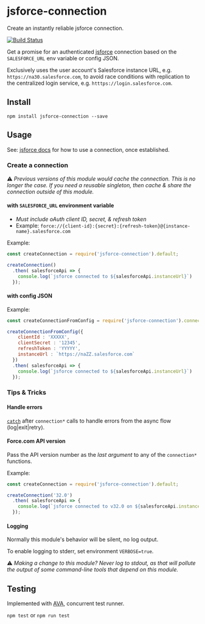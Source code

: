 jsforce-connection
==================
Create an instantly reliable jsforce connection.

[![Build Status](https://travis-ci.com/heroku/jsforce-connection.svg?token=fjyAVgyXed9CuzyfbQus&branch=master)](https://travis-ci.com/heroku/jsforce-connection)

Get a promise for an authenticated [jsforce](https://jsforce.github.io) connection based on the `SALESFORCE_URL` env variable or config JSON.

Exclusively uses the user account's Salesforce instance URL, e.g. `https://na30.salesforce.com`, to avoid race conditions with replication to the centralized login service, e.g. `htttps://login.salesforce.com`.

Install
-------

`npm install jsforce-connection --save`

Usage
-----

See: [jsforce docs](https://jsforce.github.io/document/) for how to use a connection, once established.

### Create a connection

⚠️ *Previous versions of this module would cache the connection. This is no longer the case. If you need a reusable singleton, then cache & share the connection outside of this module.*

#### with `SALESFORCE_URL` environment variable

  * *Must include oAuth client ID, secret, & refresh token*
  * Example: `force://{client-id}:{secret}:{refresh-token}@{instance-name}.salesforce.com`

Example:

```javascript
const createConnection = require('jsforce-connection').default;

createConnection()
  .then( salesforceApi => {
    console.log(`jsforce connected to ${salesforceApi.instanceUrl}`)
  });
```

#### with config JSON

Example:

```javascript
const createConnectionFromConfig = require('jsforce-connection').connectionFromConfig;

createConnectionFromConfig({
    clientId : 'XXXXX',
    clientSecret : '12345',
    refreshToken : 'YYYYY',
    instanceUrl : `https://naZZ.salesforce.com`
  })
  .then( salesforceApi => {
    console.log(`jsforce connected to ${salesforceApi.instanceUrl}`)
  });
```

### Tips & Tricks

#### Handle errors

[`catch`](https://developer.mozilla.org/en-US/docs/Web/JavaScript/Reference/Global_Objects/Promise/catch) after `connection*` calls to handle errors from the async flow (log|exit|retry).

#### Force.com API version

Pass the API version number as the *last argument* to any of the `connection*` functions.

Example:

```javascript
const createConnection = require('jsforce-connection').default;

createConnection('32.0')
  .then( salesforceApi => {
    console.log(`jsforce connected to v32.0 on ${salesforceApi.instanceUrl}`)
  });
```

#### Logging

Normally this module's behavior will be silent, no log output.

To enable logging to stderr, set environment `VERBOSE=true`.

⚠️ *Making a change to this module? Never log to stdout, as that will pollute the output of some command-line tools that depend on this module.*


Testing
-------

Implemented with [AVA](https://github.com/avajs/ava), concurrent test runner.

`npm test` or `npm run test`
